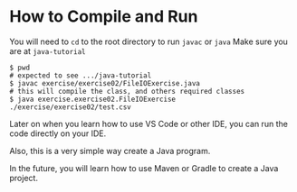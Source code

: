 # How to Compile and Run
You will need to `cd` to the root directory to run `javac` or `java`
Make sure you are at `java-tutorial`
```
$ pwd
# expected to see .../java-tutorial
$ javac exercise/exercise02/FileIOExercise.java
# this will compile the class, and others required classes
$ java exercise.exercise02.FileIOExercise ./exercise/exercise02/test.csv 
```

Later on when you learn how to use VS Code or other IDE, you can run the code directly on your IDE.

Also, this is a very simple way create a Java program.

In the future, you will learn how to use Maven or Gradle to create a Java project.